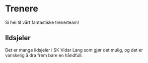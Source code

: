 <script setup>
import { VPTeamMembers } from 'vitepress/theme'

const members = [
  {
    avatar: '/avatars/gustavvasdal.jpg',
    name: 'Gustav Vasdal',
    title: 'Trener og organisator'
  },
  {
    avatar: '/avatars/magnushojen.jpg',
    name: 'Magnus Højen',
    title: 'Trener'
  },
    {
    avatar: '/avatars/markusharbo.jpg',
    name: 'Markus Harbo',
    title: 'Sportslig tankesmed'
  }
]
</script>

# Trenere

Si hei til vårt fantastiske trenerteam!

<VPTeamMembers size="medium" :members="members" />


## Ildsjeler

Det er mange ildsjeler i SK Vidar Lang som gjør det mulig, og det er vanskelig å dra frem bare en håndfull.
<VPTeamMembers
  size="medium"
  :members="[
        {
          avatar: '/avatars/anne-line.png',
          name: 'Anne-Line Evenstad Dahlen',
          title: 'Alt mulig dame'
        },
        {
          avatar: '/avatars/axel-wolland.png',
          name: 'Axel Wollan',
          title: 'Styremedlem i SKV'
        },
        {
          avatar: '/avatars/fredrikfyksen.jpg',
          name: 'Fredrik Sætereng Fyksen',
          title: 'Alt mulig mann'
        },
        {
          avatar: '/avatars/ingrid-huitfeldt.png',
          name: 'Ingrid Marie Schaumburg Huitfeldt',
          title: 'Styremedlem i SKV'
        },
        {
          avatar: '/avatars/magnus-warvik.png',
          name: 'Magnus Warvik',
          title: 'Tidtakning'
        },
        {
          avatar: '/avatars/mathilde-theisen.png',
          name: 'Mathilde Theisen',
          title: 'Passer på alle'
        },
        {
          avatar: '/avatars/sofie-fosselie.jpg',
          name: 'Sofie Fosselie',
          title: 'Alt mulig dame'
        },
        {
          avatar: '/avatars/steinar-gunderson.png',
          name: 'Steinar H. Gunderson',
          title: 'Kodekriger, integrasjon mellom Slack og regneark'
        },
        {
          avatar: '/avatars/tore-lervik.png',
          name: 'Tore Lervik',
          title: 'Main guy bak skvidar.run'
        }
]"
/>